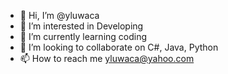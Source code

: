 - 👋 Hi, I’m @yluwaca
- 👀 I’m interested in Developing
- 🌱 I’m currently learning coding
- 💞️ I’m looking to collaborate on C#, Java, Python
- 📫 How to reach me yluwaca@yahoo.com

<!---
yluwaca/yluwaca is a ✨ special ✨ repository because its `README.md` (this file) appears on your GitHub profile.
You can click the Preview link to take a look at your changes.
--->
